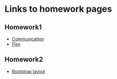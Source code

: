 # Links to homework pages
## Homework1
* [Communication](https://stncrllr.github.io/codarium/homework1/index.html)
* [Flex](https://stncrllr.github.io/codarium/homework1/flex.html)
## Homework2
* [Bootstrap layout](https://stncrllr.github.io/codarium/homework2/index.html)

